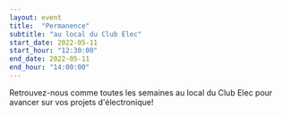 ```yaml
---
layout: event
title:  "Permanence"
subtitle: "au local du Club Elec"
start_date: 2022-05-11
start_hour: "12:30:00"
end_date: 2022-05-11
end_hour: "14:00:00"
---
```


Retrouvez-nous comme toutes les semaines au local du Club Elec pour avancer sur vos projets d'électronique!
